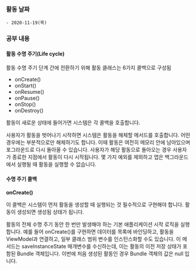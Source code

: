### 활동 날짜
	- 2020-11-19(목)

### 공부 내용

#### 활동 수명 주기(Life cycle)

활동 수명 주기 단계 간에 전환하기 위해 활동 클래스는 6가지 콜백으로 구성됨
- onCreate()
- onStart()
- onResume()
- onPause()
- onStop()
- onDestroy()

활동이 새로운 상태에 들어가면 시스템은 각 콜백을 호출합니다.

사용자가 활동을 벗어나기 시작하면 시스템은 활동을 해체할 메서드를 호출합니다. 어떤 경우에는 부분적으로만 해체하기도 합니다. 이때 활동은 여전히 메모리 안에 남아있으며 포그라운드로 다시 돌아올 수 있습니다. 사용자가 해당 활동으로 돌아오는 경우 사용자가 종료한 지점에서 활동이 다시 시작됩니다. 몇 가지 예외를 제외하고 앱은 백그라운드에서 실행될 때 활동을 실행할 수 없습니다.

#### 수명 주기 콜백

**onCreate()**

이 콜백은 시스템이 먼저 활동을 생성할 때 실행되는 것
필수적으로 구현해야 합니다.
활동이 생성되면 생성됨 상태가 됩니다.

활동의 전체 수명 주기 동안 한 번만 발생해야 하는 기본 애플리케이션 시작 로직을 실행합니다.
예를 들어 onCreate()를 구현하면 데이터를 목록에 바인딩하고, 활동을 ViewModel과 연결하고, 일부 클래스 범위 변수를 인스턴스화할 수도 있습니다.
이 메서드는 saveInstanceState 매개변수를 수신하는데, 이는 활동의 이전 저장 상태가 포함된 Bundle 객체입니다. 이번에 처음 생성된 활동인 경우 Bundle 객체의 값은 null 입니다.